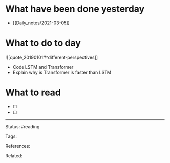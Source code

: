 # What have been done yesterday

- [[Daily_notes/2021-03-05]]

# What to do to day
![[quote_20190101#^different-perspectives]]

- Code LSTM and Transformer
- Explain why is Transformer is faster than LSTM

# What to read

- [ ] 
- [ ] 



---
Status: #reading

Tags: 

References:

Related:
